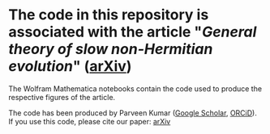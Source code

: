# The code in this repository is associated with the article "_General theory of slow non-Hermitian evolution_" ([arXiv](https://arxiv.org/abs/2502.04214))

The Wolfram Mathematica notebooks contain the code used to produce the respective figures of the article.

The code has been produced by Parveen Kumar ([Google Scholar](https://scholar.google.com/citations?user=MxOPBB8AAAAJ), [ORCiD](https://orcid.org/0000-0003-3132-203X)).  
If you use this code, please cite our paper: [arXiv](https://arxiv.org/abs/2502.04214)
